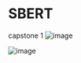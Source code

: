 # SBERT
capstone 1
![image](https://user-images.githubusercontent.com/115694690/195538137-849139dc-83e0-4399-93ba-23f2045625e3.png)

![image](https://user-images.githubusercontent.com/115694690/195537960-e20d1ef3-4822-414d-81d7-2d79474d5ae3.png)
